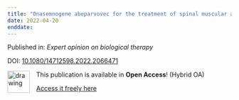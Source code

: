 ```yaml
---
title: "Onasemnogene abeparvovec for the treatment of spinal muscular atrophy."
date: 2022-04-20
enddate:
---
```


Published in: *Expert opinion on biological therapy*

DOI: [10.1080/14712598.2022.2066471](https://doi.org/10.1080/14712598.2022.2066471)

<img src="https://upload.wikimedia.org/wikipedia/commons/thumb/7/77/Open_Access_logo_PLoS_transparent.svg/800px-Open_Access_logo_PLoS_transparent.svg.png" alt="drawing" width="50" align="left"/> &nbsp;&nbsp;&nbsp;This publication is available in **Open Access**! (Hybrid OA)

&nbsp;&nbsp;&nbsp;[Access it freely here](https://www.tandfonline.com/doi/pdf/10.1080/14712598.2022.2066471?needAccess=true
)

